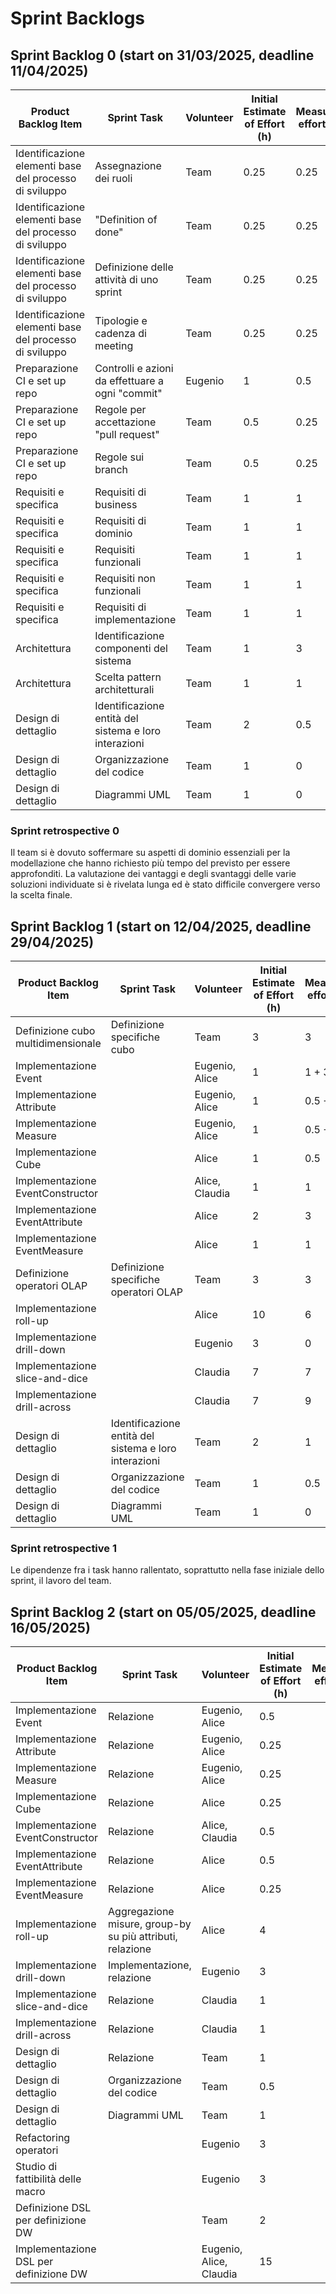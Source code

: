# Sprint Backlogs
## Sprint Backlog 0 (start on 31/03/2025, deadline 11/04/2025)
| **Product Backlog Item**                               | **Sprint Task**                                       | **Volunteer** | **Initial Estimate of Effort (h)** | **Measured effort (h)** | **Remaining effort for the next sprint (h)** |
|--------------------------------------------------------|-------------------------------------------------------|---------------|------------------------------------|-------------------------|----------------------------------------------|
| Identificazione elementi base del processo di sviluppo | Assegnazione dei ruoli                                | Team          | 0.25                               | 0.25                    | 0                                            |
| Identificazione elementi base del processo di sviluppo | "Definition of done"                                  | Team          | 0.25                               | 0.25                    | 0                                            |
| Identificazione elementi base del processo di sviluppo | Definizione delle attività di uno sprint              | Team          | 0.25                               | 0.25                    | 0                                            |
| Identificazione elementi base del processo di sviluppo | Tipologie e cadenza di meeting                        | Team          | 0.25                               | 0.25                    | 0                                            |
| Preparazione CI e set up repo                          | Controlli e azioni da effettuare a ogni "commit"      | Eugenio       | 1                                  | 0.5                     | 0                                            |
| Preparazione CI e set up repo                          | Regole per accettazione "pull request"                | Team          | 0.5                                | 0.25                    | 0                                            |
| Preparazione CI e set up repo                          | Regole sui branch                                     | Team          | 0.5                                | 0.25                    | 0                                            |
| Requisiti e specifica                                  | Requisiti di business                                 | Team          | 1                                  | 1                       | 0                                            |
| Requisiti e specifica                                  | Requisiti di dominio                                  | Team          | 1                                  | 1                       | 0                                            |
| Requisiti e specifica                                  | Requisiti funzionali                                  | Team          | 1                                  | 1                       | 0                                            |
| Requisiti e specifica                                  | Requisiti non funzionali                              | Team          | 1                                  | 1                       | 0                                            |
| Requisiti e specifica                                  | Requisiti di implementazione                          | Team          | 1                                  | 1                       | 0                                            |
| Architettura                                           | Identificazione componenti del sistema                | Team          | 1                                  | 3                       | 0                                            |
| Architettura                                           | Scelta pattern architetturali                         | Team          | 1                                  | 1                       | 0                                            |
| Design di dettaglio                                    | Identificazione entità del sistema e loro interazioni | Team          | 2                                  | 0.5                     | 1.5                                          |
| Design di dettaglio                                    | Organizzazione del codice                             | Team          | 1                                  | 0                       | 1                                            |
| Design di dettaglio                                    | Diagrammi UML                                         | Team          | 1                                  | 0                       | 1                                            |

### Sprint retrospective 0

Il team si è dovuto soffermare su aspetti di dominio essenziali per la modellazione che hanno richiesto più tempo del
previsto per essere approfonditi.
La valutazione dei vantaggi e degli svantaggi delle varie soluzioni individuate si è rivelata lunga ed è stato difficile
convergere verso la scelta finale.


## Sprint Backlog 1 (start on 12/04/2025, deadline 29/04/2025)
| **Product Backlog Item**           | **Sprint Task**                                       | **Volunteer**  | **Initial Estimate of Effort (h)** | **Measured effort (h)** | **Remaining effort for the next sprint (h)** |
|------------------------------------|-------------------------------------------------------|----------------|------------------------------------|-------------------------|----------------------------------------------|
| Definizione cubo multidimensionale | Definizione specifiche cubo                           | Team           | 3                                  | 3                       | 0                                            |
| Implementazione Event              |                                                       | Eugenio, Alice | 1                                  | 1 + 3                   | 0.5                                          |
| Implementazione Attribute          |                                                       | Eugenio, Alice | 1                                  | 0.5 + 1                 | 0.25                                         |
| Implementazione Measure            |                                                       | Eugenio, Alice | 1                                  | 0.5 + 0.5               | 0.25                                         |
| Implementazione Cube               |                                                       | Alice          | 1                                  | 0.5                     | 0.25                                         |
| Implementazione EventConstructor   |                                                       | Alice, Claudia | 1                                  | 1                       | 0.5                                          |
| Implementazione EventAttribute     |                                                       | Alice          | 2                                  | 3                       | 0.5                                          |
| Implementazione EventMeasure       |                                                       | Alice          | 1                                  | 1                       | 0.25                                         |
| Definizione operatori OLAP         | Definizione specifiche operatori OLAP                 | Team           | 3                                  | 3                       | 0                                            |
| Implementazione roll-up            |                                                       | Alice          | 10                                 | 6                       | 4                                            |
| Implementazione drill-down         |                                                       | Eugenio        | 3                                  | 0                       | 3                                            |
| Implementazione slice-and-dice     |                                                       | Claudia        | 7                                  | 7                       | 1                                            |
| Implementazione drill-across       |                                                       | Claudia        | 7                                  | 9                       | 1                                            |
| Design di dettaglio                | Identificazione entità del sistema e loro interazioni | Team           | 2                                  | 1                       | 1                                            |
| Design di dettaglio                | Organizzazione del codice                             | Team           | 1                                  | 0.5                     | 0.5                                          |
| Design di dettaglio                | Diagrammi UML                                         | Team           | 1                                  | 0                       | 1                                            |

### Sprint retrospective 1
Le dipendenze fra i task hanno rallentato, soprattutto nella fase iniziale dello sprint, il lavoro del team.


## Sprint Backlog 2 (start on 05/05/2025, deadline 16/05/2025)
| **Product Backlog Item**               | **Sprint Task**                                           | **Volunteer**           | **Initial Estimate of Effort (h)** | **Measured effort (h)** | **Remaining effort for the next sprint (h)** |
|----------------------------------------|-----------------------------------------------------------|-------------------------|------------------------------------|-------------------------|----------------------------------------------|
| Implementazione Event                  | Relazione                                                 | Eugenio, Alice          | 0.5                                |                         |                                              |
| Implementazione Attribute              | Relazione                                                 | Eugenio, Alice          | 0.25                               |                         |                                              |
| Implementazione Measure                | Relazione                                                 | Eugenio, Alice          | 0.25                               |                         |                                              |
| Implementazione Cube                   | Relazione                                                 | Alice                   | 0.25                               |                         |                                              |
| Implementazione EventConstructor       | Relazione                                                 | Alice, Claudia          | 0.5                                |                         |                                              |
| Implementazione EventAttribute         | Relazione                                                 | Alice                   | 0.5                                |                         |                                              |
| Implementazione EventMeasure           | Relazione                                                 | Alice                   | 0.25                               |                         |                                              |
| Implementazione roll-up                | Aggregazione misure, group-by su più attributi, relazione | Alice                   | 4                                  |                         |                                              |
| Implementazione drill-down             | Implementazione, relazione                                | Eugenio                 | 3                                  |                         |                                              |
| Implementazione slice-and-dice         | Relazione                                                 | Claudia                 | 1                                  |                         |                                              |
| Implementazione drill-across           | Relazione                                                 | Claudia                 | 1                                  |                         |                                              |
| Design di dettaglio                    | Relazione                                                 | Team                    | 1                                  |                         |                                              |
| Design di dettaglio                    | Organizzazione del codice                                 | Team                    | 0.5                                |                         |                                              |
| Design di dettaglio                    | Diagrammi UML                                             | Team                    | 1                                  |                         |                                              |
| Refactoring operatori                  |                                                           | Eugenio                 | 3                                  |                         |                                              |
| Studio di fattibilità delle macro      |                                                           | Eugenio                 | 3                                  |                         |                                              |
| Definizione DSL per definizione DW     |                                                           | Team                    | 2                                  |                         |                                              |
| Implementazione DSL per definizione DW |                                                           | Eugenio, Alice, Claudia | 15                                 |                         |                                              |
